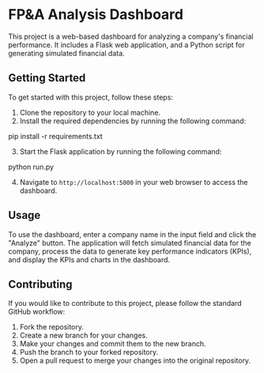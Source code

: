 # FP&A Analysis Dashboard

This project is a web-based dashboard for analyzing a company's financial performance. It includes a Flask web application, and a Python script for generating simulated financial data.

## Getting Started

To get started with this project, follow these steps:

1. Clone the repository to your local machine.
2. Install the required dependencies by running the following command:

pip install -r requirements.txt

3. Start the Flask application by running the following command:

python run.py

4. Navigate to `http://localhost:5000` in your web browser to access the dashboard.

## Usage

To use the dashboard, enter a company name in the input field and click the "Analyze" button. The application will fetch simulated financial data for the company, process the data to generate key performance indicators (KPIs), and display the KPIs and charts in the dashboard.

## Contributing

If you would like to contribute to this project, please follow the standard GitHub workflow:

1. Fork the repository.
2. Create a new branch for your changes.
3. Make your changes and commit them to the new branch.
4. Push the branch to your forked repository.
5. Open a pull request to merge your changes into the original repository.


